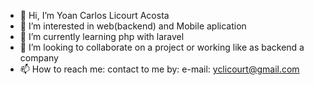 - 👋 Hi, I’m Yoan Carlos Licourt Acosta
- 👀 I’m interested in web(backend) and Mobile aplication 
- 🌱 I’m currently learning php with laravel 
- 💞️ I’m looking to collaborate on a project or working like as backend a company
- 📫 How to reach me: contact to me by: e-mail: yclicourt@gmail.com

<!---
yclicourt/yclicourt is a ✨ special ✨ repository because its `README.md` (this file) appears on your GitHub profile.
You can click the Preview link to take a look at your changes.
--->
